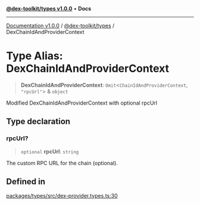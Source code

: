[**@dex-toolkit/types v1.0.0**](../README.md) • **Docs**

***

[Documentation v1.0.0](../../../packages.md) / [@dex-toolkit/types](../README.md) / DexChainIdAndProviderContext

# Type Alias: DexChainIdAndProviderContext

> **DexChainIdAndProviderContext**: `Omit`\<`ChainIdAndProviderContext`, `"rpcUrl"`\> & `object`

Modified DexChainIdAndProviderContext with optional rpcUrl

## Type declaration

### rpcUrl?

> `optional` **rpcUrl**: `string`

The custom RPC URL for the chain (optional).

## Defined in

[packages/types/src/dex-provider.types.ts:30](https://github.com/niZmosis/dex-toolkit/blob/3d8b41b44787b30fbea5de3ab4737662ffb61bc8/packages/types/src/dex-provider.types.ts#L30)
